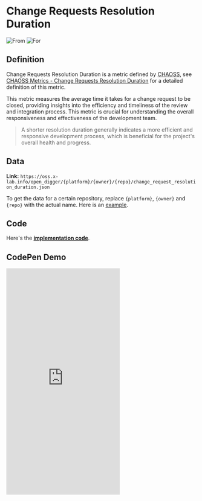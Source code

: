 # Change Requests Resolution Duration

![From](https://img.shields.io/badge/From-CHAOSS-blue) ![For](https://img.shields.io/badge/For-Repo-blue)


## Definition

Change Requests Resolution Duration is a metric defined by [CHAOSS](https://chaoss.community), see [CHAOSS Metrics - Change Requests Resolution Duration](https://chaoss.community/metric-issue-resolution-duration/) for a detailed definition of this metric.

This metric measures the average time it takes for a change request to be closed, providing insights into the efficiency and timeliness of the review and integration process. This metric is crucial for understanding the overall responsiveness and effectiveness of the development team.

> A shorter resolution duration generally indicates a more efficient and responsive development process, which is beneficial for the project's overall health and progress.


## Data

**Link:** `https://oss.x-lab.info/open_digger/{platform}/{owner}/{repo}/change_request_resolution_duration.json`

To get the data for a certain repository, replace `{platform}`, `{owner}` and `{repo}` with the actual name. Here is an [example](https://oss.x-lab.info/open_digger/github/X-lab2017/open-digger/change_request_resolution_duration.json).


## Code

Here's the [**implementation code**](https://github.com/X-lab2017/open-digger/blob/master/src/metrics/chaoss.ts#L341).


## CodePen Demo

<iframe height="600" scrolling="no" title="OpenDigger - [CHAOSS] Time Duration Related Metrics" src="https://codepen.io/frank-zsy/embed/VwBqwaP?default-tab=js%2Cresult&editable=true" frameborder="no" loading="lazy" allowtransparency="true" allowfullscreen="true">
  See the Pen <a href="https://codepen.io/frank-zsy/pen/VwBqwaP">
  OpenDigger - [CHAOSS] Time Duration Related Metrics</a> by Frank Zhao (<a href="https://codepen.io/frank-zsy">@frank-zsy</a>)
  on <a href="https://codepen.io">CodePen</a>.
</iframe>
